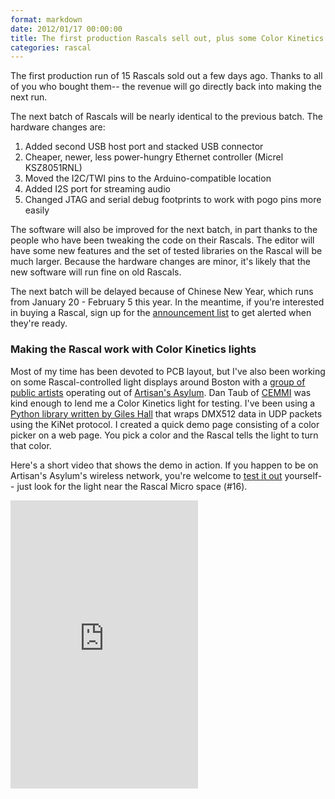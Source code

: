 ```yaml
---
format: markdown
date: 2012/01/17 00:00:00
title: The first production Rascals sell out, plus some Color Kinetics action
categories: rascal
---
```


The first production run of 15 Rascals sold out a few days ago. Thanks to all of you who bought them-- the revenue will go directly back into making the next run.

The next batch of Rascals will be nearly identical to the previous batch. The hardware changes are:

1. Added second USB host port and stacked USB connector
2. Cheaper, newer, less power-hungry Ethernet controller (Micrel KSZ8051RNL)
3. Moved the I2C/TWI pins to the Arduino-compatible location
4. Added I2S port for streaming audio
5. Changed JTAG and serial debug footprints to work with pogo pins more easily

The software will also be improved for the next batch, in part thanks to the people who have been tweaking the code on their Rascals. The editor will have some new features and the set of tested libraries on the Rascal will be much larger. Because the hardware changes are minor, it's likely that the new software will run fine on old Rascals.

The next batch will be delayed because of Chinese New Year, which runs from January 20 - February 5 this year. In the meantime, if you're interested in buying a Rascal, sign up for the [announcement list][6] to get alerted when they're ready.

### Making the Rascal work with Color Kinetics lights ###

Most of my time has been devoted to PCB layout, but I've also been working on some Rascal-controlled light displays around Boston with a [group of public artists][1] operating out of [Artisan's Asylum][2]. Dan Taub of [CEMMI][5] was kind enough to lend me a Color Kinetics light for testing. I've been using a [Python library written by Giles Hall][3] that wraps DMX512 data in UDP packets using the KiNet protocol. I created a quick demo page consisting of a color picker on a web page. You pick a color and the Rascal tells the light to turn that color.

Here's a short video that shows the demo in action. If you happen to be on Artisan's Asylum's wireless network, you're welcome to [test it out][7] yourself-- just look for the light near the Rascal Micro space (#16).

<iframe class="span14" src="http://player.vimeo.com/video/35173486?title=0&amp;byline=0&amp;portrait=0&amp;color=C6433C" height="461" frameborder="0" webkitAllowFullScreen mozallowfullscreen allowFullScreen></iframe>

[1]: http://newamericanpublicart.com
[2]: http://artisansasylum.com
[3]: https://github.com/vishnubob/kinet
[5]: http://cemmi.org
[6]: http://store.rascalmicro.com
[7]: http://rascal14.local/ck.html